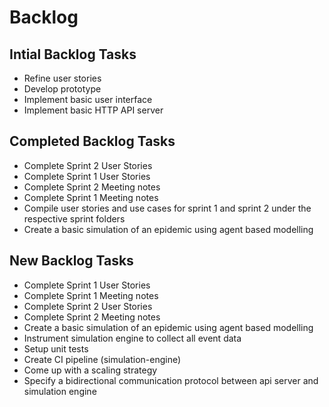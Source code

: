 # Backlog

## Intial Backlog Tasks
-   Refine user stories
-   Develop prototype
-   Implement basic user interface
-   Implement basic HTTP API server

## Completed Backlog Tasks
-  Complete Sprint 2 User Stories
-  Complete Sprint 1 User Stories
-  Complete Sprint 2 Meeting notes	
-  Complete Sprint 1 Meeting notes	
-  Compile user stories and use cases for sprint 1 and sprint 2 under the respective sprint folders	
-  Create a basic simulation of an epidemic using agent based modelling	

## New Backlog Tasks

-   Complete Sprint 1 User Stories
-   Complete Sprint 1 Meeting notes
-   Complete Sprint 2 User Stories
-   Complete Sprint 2 Meeting notes
-   Create a basic simulation of an epidemic using agent based modelling
-   Instrument simulation engine to collect all event data
-   Setup unit tests
-   Create CI pipeline (simulation-engine)
-   Come up with a scaling strategy
-   Specify a bidirectional communication protocol between api server and simulation engine
